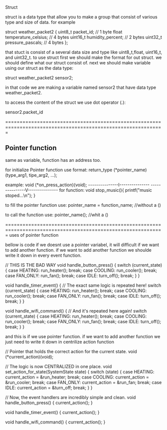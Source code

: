 Struct

struct is a data type that allow you to make a group that consist of various type and size of data. for example

struct weather_packet2 {
uint8_t packet_id; // 1 byte
float temperature_celsius; // 4 bytes
uint16_t humidity_percent; // 2 bytes
uint32_t pressure_pascals; // 4 bytes
};

that stuct is consist of a several data size and type like uint8_t,float, uint16_t, and uint32_t. to use struct first we should make the format for out struct. we should define what our struct consist of. next we should make variable using our struct as the data type:

struct weather_packet2 sensor2;

in that code we are making a variable named sensor2 that have data type weather_packet2.

to access the content of the struct we use dot operator (.):

sensor2.packet_id

=============================================================================================================

## Pointer function

same as variable, function has an address too.

for initialize Pointer function use format:
return_type (\*pointer_name)(type_arg1, tipe_arg2, ...);

example:
void (\*on_press_action)(void);
---------------I---------------
---------------V---------------
for function:
void stop_music(){
printf("music stoped...\n");
}

to fill the pointer function use:
pointer_name = function_name; //without a ()

to call the function use:
pointer_name(); //whit a ()

=============================================================================================================
uses of pointer function

bellow is code if we doesnt use a pointer variabel, it will difficult if we want to add another function. if we want to add another function we shoulde write it down in every event function.

// THIS IS THE BAD WAY
void handle_button_press() {
switch (current_state) {
case HEATING: run_heater(); break;
case COOLING: run_cooler(); break;
case FAN_ONLY: run_fan(); break;
case IDLE: turn_off(); break;
}
}

void handle_timer_event() {
// The exact same logic is repeated here!
switch (current_state) {
case HEATING: run_heater(); break;
case COOLING: run_cooler(); break;
case FAN_ONLY: run_fan(); break;
case IDLE: turn_off(); break;
}
}

void handle_wifi_command() {
// And it's repeated here again!
switch (current_state) {
case HEATING: run_heater(); break;
case COOLING: run_cooler(); break;
case FAN_ONLY: run_fan(); break;
case IDLE: turn_off(); break;
}
}

and this is if we use pointer function. if we want to add another function we just need to write it down in centrilize action function

// Pointer that holds the correct action for the current state.
void (\*current_action)(void);

// The logic is now CENTRALIZED in one place.
void set_action_for_state(SystemState state) {
switch (state) {
case HEATING: current_action = &run_heater; break;
case COOLING: current_action = &run_cooler; break;
case FAN_ONLY: current_action = &run_fan; break;
case IDLE: current_action = &turn_off; break;
}
}

// Now, the event handlers are incredibly simple and clean.
void handle_button_press() {
current_action();
}

void handle_timer_event() {
current_action();
}

void handle_wifi_command() {
current_action();
}
